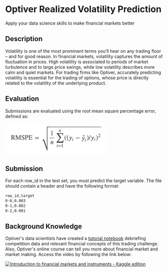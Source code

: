 # Optiver Realized Volatility Prediction
Apply your data science skills to make financial markets better

## Description
Volatility is one of the most prominent terms you’ll hear on any trading floor – and for good reason. In financial markets, volatility captures the amount of fluctuation in prices. High volatility is associated to periods of market turbulence and to large price swings, while low volatility describes more calm and quiet markets. For trading firms like Optiver, accurately predicting volatility is essential for the trading of options, whose price is directly related to the volatility of the underlying product.

## Evaluation
Submissions are evaluated using the root mean square percentage error, defined as:

<img src="https://github.com/TheNerdyCat/realized-volatility-prediction/blob/main/input/img/rmspe.png" height="100">

## Submission
For each row_id in the test set, you must predict the target variable. The file should contain a header and have the following format:
```
row_id,target
0-0,0.003
0-1,0.002
0-2,0.001
```

## Background Knowledge
Optiver's data scientists have created a [tutorial notebook](https://www.kaggle.com/jiashenliu/introduction-to-financial-concepts-and-data) debriefing competition data and relevant financial concepts of this trading challenge. Also, Optiver's online course can tell you more about financial market and market making. Access the video by following the link below:

[![Introduction to financial markets and instruments - Kaggle edition](https://img.youtube.com/vi/ZDF2LDsiLBs/0.jpg)](https://www.youtube.com/watch?v=ZDF2LDsiLBs)
